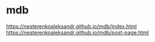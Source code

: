 # mdb
https://nesterenkoaleksandr.github.io/mdb/index.html
https://nesterenkoaleksandr.github.io/mdb/post-page.html
